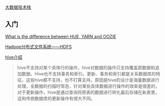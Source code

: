 [大数据技术栈](https://github.com/heibaiying/BigData-Notes/blob/master/notes/%E5%A4%A7%E6%95%B0%E6%8D%AE%E6%8A%80%E6%9C%AF%E6%A0%88%E6%80%9D%E7%BB%B4%E5%AF%BC%E5%9B%BE.md)

## 入门

[What is the difference between HUE, YARN and OOZIE](https://stackoverflow.com/questions/34934606/what-is-the-difference-between-hue-yarn-and-oozie)

[Hadoop分布式文件系统——HDFS](https://github.com/heibaiying/BigData-Notes/blob/master/notes/Hadoop-HDFS.md)

[hive介绍](https://www.cnblogs.com/sharpxiajun/archive/2013/06/02/3114180.html)
>hive不支持对某个具体行的操作，hive对数据的操作只支持覆盖原数据和追加数据。Hive也不支持事务和索引。更新、事务和索引都是关系数据库的特征，这些hive都不支持，也不打算支持，原因是hive的设计是海量数据进行处理，全数据的扫描时常态，针对某些具体数据进行操作的效率是很差的，对于更新操作，hive是通过查询将原表的数据进行转化最后存储在新表里，这和传统数据库的更新操作有很大不同。
